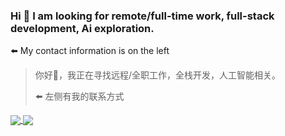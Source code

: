 ### Hi 👋 I am looking for remote/full-time work, full-stack development, Ai exploration. 

⬅️ My contact information is on the left

> 你好👋，我正在寻找远程/全职工作，全栈开发，人工智能相关。
>
> ⬅️ 左侧有我的联系方式

<a href="https://github.com/xxnuo">
  <img align="center" src="https://github-readme-stats.vercel.app/api?username=xxnuo&theme=swift&show_icons=true" />
</a>

<a href="https://github.com/xxnuo">
  <img align="center" src="https://github-readme-stats.vercel.app/api/top-langs/?username=xxnuo&theme=swift&layout=compact" />
</a>
